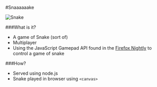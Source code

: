 #Snaaaaaake

![Snake](http://images.cheezburger.com/completestore/2010/10/13/246dfd43-ef16-4cd1-8502-7bd9e77c12f6.jpg)

###What is it?
*	A game of Snake (sort of)
*	Multiplayer
*	Using the JavaScript Gamepad API found in the [Firefox Nightly](http://people.mozilla.com/~tmielczarek/mouselock+gamepad/) to control a game of snake

###How?
*	Served using node.js
*	Snake played in browser using `<canvas>`